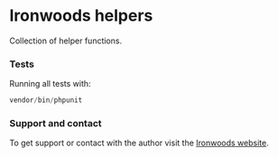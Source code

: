 # Ironwoods helpers

Collection of helper functions.

### Tests

Running all tests with:

```php
vendor/bin/phpunit
```

### Support and contact

To get support or contact with the author visit the
[Ironwoods website](https://www.ironwoods.es).
